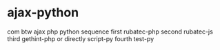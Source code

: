 # ajax-python
com btw ajax php python
sequence
first rubatec-php
second rubatec-js
third gethint-php or directly script-py
fourth test-py
